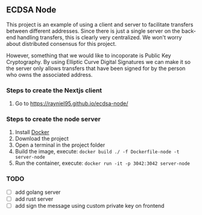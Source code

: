 ## ECDSA Node

This project is an example of using a client and server to facilitate transfers between different addresses. Since there is just a single server on the back-end handling transfers, this is clearly very centralized. We won't worry about distributed consensus for this project.

However, something that we would like to incoporate is Public Key Cryptography. By using Elliptic Curve Digital Signatures we can make it so the server only allows transfers that have been signed for by the person who owns the associated address.

### Steps to create the Nextjs client

1. Go to https://rayniel95.github.io/ecdsa-node/

### Steps to create the node server

1. Install [Docker](https://www.docker.com/)
2. Download the project
3. Open a terminal in the project folder
4. Build the image, execute: `docker build ./ -f Dockerfile-node -t server-node`
5. Run the container, execute: `docker run -it -p 3042:3042 server-node`

### TODO
- [ ] add golang server
- [ ] add rust server
- [ ] add sign the message using custom private key on frontend
